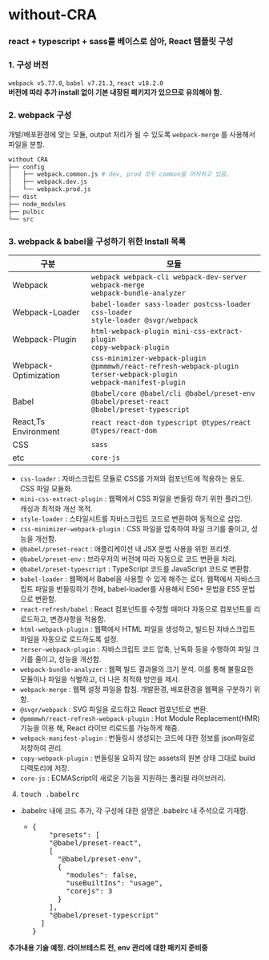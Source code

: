 # without-CRA

### react + typescript + sass를 베이스로 삼아, React 템플릿 구성

### 1. 구성 버전

`webpack v5.77.0`, `babel v7.21.3`, `react v18.2.0` <br/>
**버전에 따라 추가 install 없이 기본 내장된 패키지가 있으므로 유의해야 함.**

### 2. webpack 구성

개발/배포환경에 맞는 모듈, output 처리가 될 수 있도록 `webpack-merge` 를 사용해서 파일을 분할.<br/>

```bash
without CRA
├── config
│   ├── webpack.common.js # dev, prod 모두 common을 머지하고 있음.
│   ├── webpack.dev.js
│   └── webpack.prod.js
├── dist
├── node_modules
├── pulbic
└── src

```

### 3. webpack & babel을 구성하기 위한 Install 목록

| 구분                 | 모듈                                                                                                                         |
| -------------------- | ---------------------------------------------------------------------------------------------------------------------------- |
| Webpack              | <code>webpack webpack-cli webpack-dev-server webpack-merge webpack-bundle-analyzer</code>                                    |
| Webpack-Loader       | <code>babel-loader sass-loader postcss-loader css-loader style-loader @svgr/webpack</code>                                   |
| Webpack-Plugin       | <code>html-webpack-plugin mini-css-extract-plugin copy-webpack-plugin</code>                                                 |
| Webpack-Optimization | <code>css-minimizer-webpack-plugin @pmmmwh/react-refresh-webpack-plugin terser-webpack-plugin webpack-manifest-plugin</code> |
| Babel                | <code>@babel/core @babel/cli @babel/preset-env @babel/preset-react @babel/preset-typescript</code>                           |
| React,Ts Environment | <code>react react-dom typescript @types/react @types/react-dom</code>                                                        |
| CSS                  | <code>sass</code>                                                                                                            |
| etc                  | <code>core-js</code>                                                                                                         |

- <code>css-loader</code> : 자바스크립트 모듈로 CSS를 가져와 컴포넌트에 적용하는 용도. CSS 파일 모듈화.
- <code>mini-css-extract-plugin</code> : 웹팩에서 CSS 파일을 번들링 하기 위한 플러그인. 캐싱과 최적화 개선 목적.
- <code>style-loader</code> : 스타일시트를 자바스크립트 코드로 변환하여 동적으로 삽입.
- <code>css-minimizer-webpack-plugin</code> : CSS 파일을 압축하여 파일 크기를 줄이고, 성능을 개선함.
- <code>@babel/preset-react</code> : 애플리케이션 내 JSX 문법 사용을 위한 프리셋.
- <code>@babel/preset-env</code> : 브라우저의 버전에 따라 자동으로 코드 변환을 처리.
- <code>@babel/preset-typescript</code> : TypeScript 코드를 JavaScript 코드로 변환함.
- <code>babel-loader</code> : 웹팩에서 Babel을 사용할 수 있게 해주는 로더. 웹팩에서 자바스크립트 파일을 번들링하기 전에, babel-loader를 사용해서 ES6+ 문법을 ES5 문법으로 변환함.
- <code>react-refresh/babel</code> : React 컴포넌트를 수정할 때마다 자동으로 컴포넌트를 리로드하고, 변경사항을 적용함.
- <code>html-webpack-plugin</code> : 웹팩에서 HTML 파일을 생성하고, 빌드된 자바스크립트 파일을 자동으로 로드하도록 설정.
- <code>terser-webpack-plugin</code> : 자바스크립트 코드 압축, 난독화 등을 수행하여 파일 크기를 줄이고, 성능을 개선함.
- <code>webpack-bundle-analyzer</code> : 웹팩 빌드 결과물의 크기 분석. 이를 통해 불필요한 모듈이나 파일을 식별하고, 더 나은 최적화 방안을 제시.
- <code>webpack-merge</code> : 웹팩 설정 파일을 합침. 개발환경, 배포환경을 웹팩을 구분하기 위함.
- <code>@svgr/webpack</code> : SVG 파일을 로드하고 React 컴포넌트로 변환.
- <code>@pmmmwh/react-refresh-webpack-plugin</code> : Hot Module Replacement(HMR) 기능을 이용 해, React 라이브 리로드를 가능하게 해줌.
- <code>webpack-manifest-plugin</code> : 번들링시 생성되는 코드에 대한 정보를 json파일로 저장하여 관리.
- <code>copy-webpack-plugin</code> : 번들링을 요하지 않는 assets의 원본 상태 그대로 build 디렉토리에 저장.
- <code>core-js</code> : ECMAScript의 새로운 기능을 지원하는 폴리필 라이브러리.

4. <pre>touch .babelrc</pre>

<ul>
    <li>
        .babelrc 내에 코드 추가, 각 구성에 대한 설명은 .babelrc 내 주석으로 기재함.
        <ul>
            <li>
                <pre>
{
    "presets": [
    "@babel/preset-react",
    [
      "@babel/preset-env",
      {
        "modules": false,
        "useBuiltIns": "usage",
        "corejs": 3
      }
    ],
    "@babel/preset-typescript"
  ]
}</pre>
            </li>
        </ul>
    </li>
</ul>

<strong>추가내용 기술 예정. 라이브테스트 전, env 관리에 대한 패키지 준비중</strong>

